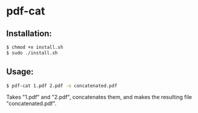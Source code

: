 # pdf-cat

## Installation:

```bash
$ chmod +x install.sh
$ sudo ./install.sh
```

## Usage:

```bash
$ pdf-cat 1.pdf 2.pdf -o concatenated.pdf
```

Takes "1.pdf" and "2.pdf", concatenates them, and makes the resulting file "concatenated.pdf".
